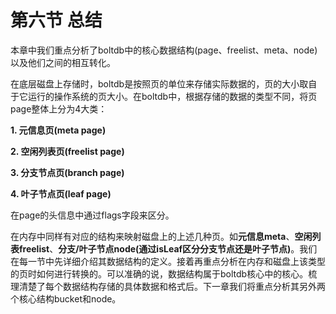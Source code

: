 # 第六节 总结

本章中我们重点分析了boltdb中的核心数据结构(page、freelist、meta、node)以及他们之间的相互转化。

在底层磁盘上存储时，boltdb是按照页的单位来存储实际数据的，页的大小取自于它运行的操作系统的页大小。在boltdb中，根据存储的数据的类型不同，将页page整体上分为4大类：

**1. 元信息页(meta page)**

**2. 空闲列表页(freelist page)**

**3. 分支节点页(branch page)**

**4. 叶子节点页(leaf page)**

在page的头信息中通过flags字段来区分。

在内存中同样有对应的结构来映射磁盘上的上述几种页。如**元信息meta**、**空闲列表freelist**、**分支/叶子节点node(通过isLeaf区分分支节点还是叶子节点)**。我们在每一节中先详细介绍其数据结构的定义。接着再重点分析在内存和磁盘上该类型的页时如何进行转换的。可以准确的说，数据结构属于boltdb核心中的核心。梳理清楚了每个数据结构存储的具体数据和格式后。下一章我们将重点分析其另外两个核心结构bucket和node。




